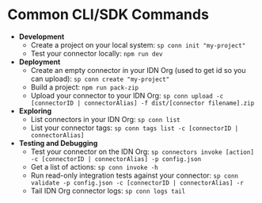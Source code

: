 # Common CLI/SDK Commands

- **Development**
    - Create a project on your local system: ```sp conn init "my-project"```
    - Test your connector locally: ```npm run dev```
- **Deployment**
    - Create an empty connector in your IDN Org (used to get id so you can upload): ```sp conn create "my-project"```
    - Build a project: ```npm run pack-zip```
    - Upload your connector to your IDN Org: ```sp conn upload -c [connectorID | connectorAlias] -f dist/[connector filename].zip```
- **Exploring**
    - List connectors in your IDN Org: ```sp conn list```
    - List your connector tags: ```sp conn tags list -c [connectorID | connectorAlias]```
- **Testing and Debugging**
    - Test your connector on the IDN Org: ```sp connectors invoke [action] -c [connectorID | connectorAlias] -p config.json```
    - Get a list of actions: ```sp conn invoke -h```
    - Run read-only integration tests against your connector: ```sp conn validate -p config.json -c [connectorID | connectorAlias] -r```
    - Tail IDN Org connector logs: ```sp conn logs tail```
